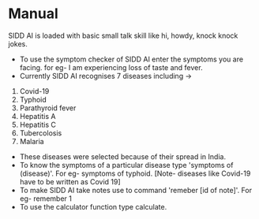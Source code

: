 
# Manual
SIDD AI is loaded with basic small talk skill like hi, howdy, knock knock jokes.

* To use the symptom checker of SIDD AI enter the symptoms you are facing. for eg- I am experiencing loss of taste and fever.
* Currently SIDD AI recognises 7 diseases including ->                        
1. Covid-19
2. Typhoid
3. Parathyroid fever
4. Hepatitis A
5. Hepatitis C
6. Tubercolosis
7. Malaria
* These diseases were selected because of their spread in India.
* To know the symptoms of a particular disease type 'symptoms of (disease)'. For eg- symptoms of typhoid. [Note- diseases like Covid-19 have to be written as Covid 19]
* To make SIDD AI take notes use to command 'remeber [id of note]'. For eg- remember 1
* To use the calculator function type calculate. 
